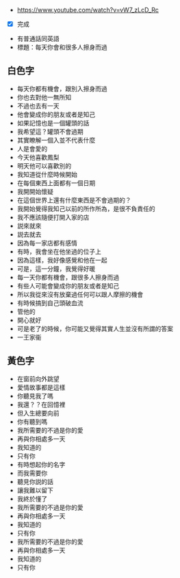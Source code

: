 - https://www.youtube.com/watch?v=vW7_zLcD_Rc
- [x] 完成
- 有普通話同英語
- 標題：每天你會和很多人擦身而過

## 白色字

- 每天你都有機會，跟別入擦身而過
- 你也去對他一無所知
- 不過也去有一天
- 他會變成你的朋友或者是知己
- 如果記憶也是一個罐頭的話
- 我希望這？罐頭不會過期
- 其實瞭解一個入並不代表什麼
- 人是會愛的
- 今天他喜歡鳳梨
- 明天他可以喜歡別的
- 我知道從什麼時候開始
- 在每個東西上面都有一個日期
- 我開開始懷疑
- 在這個世界上還有什麼東西是不會過期的？
- 我開始覺得我知己以前的所作所為，是很不負責任的
- 我不應該隨便打開入家的店
- 説來就來
- 説去就去
- 因為每一家店都有感情
- 有時，我會坐在他坐過的位子上
- 因為這樣，我好像感覺和他在一起
- 可是，這一分鐘，我覺得好暖
- 每一天你都有機會，跟很多人擦身而過
- 有些人可能會變成你的朋友或者是知己
- 所以我從來沒有放棄過任何可以跟人摩擦的機會
- 有時候搞到自己頭破血流
- 管他的
- 開心就好
- 可是老了的時候，你可能又覺得其實人生並沒有所謂的答案
- 一王家衞

## 黃色字

- 在窗前向外跳望
- 愛情故事都是這樣
- 你聽見我了嗎
- 我還？？在回憶裡
- 但入生總要向前
- 你有聽到嗎
- 我所需要的不過是你的愛
- 再與你相處多一天
- 我知道的
- 只有你
- 有時想起你的名字
- 而我需要你
- 聽見你説的話
- 讓我難以留下
- 我終於懂了
- 我所需要的不過是你的愛
- 再與你相處多一天
- 我知道的
- 只有你
- 我所需要的不過是你的愛
- 再與你相處多一天
- 我知道的
- 只有你
